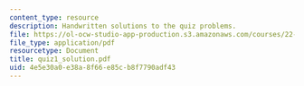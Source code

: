```yaml
---
content_type: resource
description: Handwritten solutions to the quiz problems.
file: https://ol-ocw-studio-app-production.s3.amazonaws.com/courses/22-314j-structural-mechanics-in-nuclear-power-technology-fall-2006/4e5e30a0e38a8f66e85cb8f7790adf43_quiz1_solution.pdf
file_type: application/pdf
resourcetype: Document
title: quiz1_solution.pdf
uid: 4e5e30a0-e38a-8f66-e85c-b8f7790adf43
---
```

